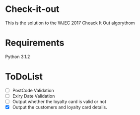 # Check-it-out
This is the solution to the WJEC 2017 Cheack It Out algorythom

# Requirements
Python 3.1.2

# ToDoList
- [ ] PostCode Validation 
- [ ] Exiry Date Validation
- [ ] Output whether the loyalty card is valid or not
- [x] Output the customers and loyalty card details.
